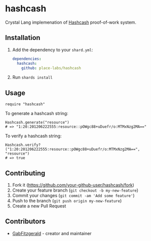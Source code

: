 # hashcash

Crystal Lang implemenation of [Hashcash](https://en.wikipedia.org/wiki/Hashcash) proof-of-work system.

## Installation

1. Add the dependency to your `shard.yml`:

   ```yaml
   dependencies:
     hashcash:
       github: place-labs/hashcash
   ```

2. Run `shards install`

## Usage

  ```crystal
  require "hashcash"
  ```
To generate a hashcash string:

  ```crystal
  Hashcash.generate("resource")
  # => "1:20:201206222555:resource::pOWgc88+uDuefr/o:MTMxNzg2MA=="
  ```

To verify a hashcash string:

  ``` crystal
  Hashcash.verify?("1:20:201206222555:resource::pOWgc88+uDuefr/o:MTMxNzg2MA==", "resource")
  # => true
  ```

## Contributing

1. Fork it (<https://github.com/your-github-user/hashcash/fork>)
2. Create your feature branch (`git checkout -b my-new-feature`)
3. Commit your changes (`git commit -am 'Add some feature'`)
4. Push to the branch (`git push origin my-new-feature`)
5. Create a new Pull Request

## Contributors

- [GabFitzgerald](https://github.com/GabFitzgerald) - creator and maintainer
